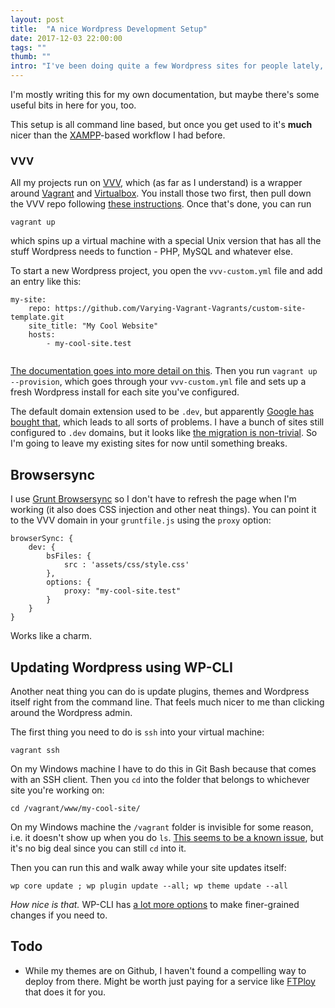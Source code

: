 ```yaml
---
layout: post
title:  "A nice Wordpress Development Setup"
date: 2017-12-03 22:00:00
tags: ""
thumb: ""
intro: "I've been doing quite a few Wordpress sites for people lately, so I spent some time making sure I have a good development setup."
---
```


I'm mostly writing this for my own documentation, but maybe there's some useful bits in here for you, too.

This setup is all command line based, but once you get used to it's **much** nicer than the [XAMPP](https://www.apachefriends.org/index.html)-based workflow I had before.


### VVV

All my projects run on [VVV](https://varyingvagrantvagrants.org/), which (as far as I understand) is a wrapper around [Vagrant]() and [Virtualbox](). You install those two first, then pull down the VVV repo following [these instructions](https://varyingvagrantvagrants.org/docs/en-US/installation/). Once that's done, you can run

```
vagrant up
```

which spins up a virtual machine with a special Unix version that has all the stuff Wordpress needs to function - PHP, MySQL and whatever else.

To start a new Wordpress project, you open the ``vvv-custom.yml`` file and add an entry like this:

```
my-site:
    repo: https://github.com/Varying-Vagrant-Vagrants/custom-site-template.git
    site_title: "My Cool Website"
    hosts:
        - my-cool-site.test
  
```

[The documentation goes into more detail on this](https://varyingvagrantvagrants.org/docs/en-US/adding-a-new-site/). Then you run ``vagrant up --provision``, which goes through your ``vvv-custom.yml`` file and sets up a fresh Wordpress install for each site you've configured. 

The default domain extension used to be ``.dev``, but apparently [Google has bought that](https://github.com/Varying-Vagrant-Vagrants/VVV/issues/583), which leads to all sorts of problems. I have a bunch of sites still configured to ``.dev`` domains, but it looks like [the migration is non-trivial](https://github.com/Varying-Vagrant-Vagrants/VVV/issues/583#issuecomment-332046448). So I'm going to leave my existing sites for now until something breaks.

## Browsersync

I use [Grunt Browsersync](https://browsersync.io/docs/grunt) so I don't have to refresh the page when I'm working (it also does CSS injection and other neat things). You can point it to the VVV domain in your ``gruntfile.js`` using the ``proxy`` option:

```
browserSync: {
    dev: {
        bsFiles: {
            src : 'assets/css/style.css'
        },
        options: {
            proxy: "my-cool-site.test"
        }
    }
}
```

Works like a charm.

## Updating Wordpress using WP-CLI

Another neat thing you can do is update plugins, themes and Wordpress itself right from the command line. That feels much nicer to me than clicking around the Wordpress admin.

The first thing you need to do is ``ssh`` into your virtual machine:

```
vagrant ssh
```

On my Windows machine I have to do this in Git Bash because that comes with an SSH client. Then you ``cd`` into the folder that belongs to whichever site you're working on: 

```
cd /vagrant/www/my-cool-site/
```

On my Windows machine the ``/vagrant`` folder is invisible for some reason, i.e. it doesn't show up when you do ``ls``. [This seems to be a known issue](https://stackoverflow.com/questions/28999137/cannot-see-any-files-or-folders-inside-my-vagrant-root-folder-in-my-vm), but it's no big deal since you can still ``cd`` into it.

Then you can run this and walk away while your site updates itself:

```
wp core update ; wp plugin update --all; wp theme update --all
```

*How nice is that.* WP-CLI has [a lot more options](https://developer.wordpress.org/cli/commands/) to make finer-grained changes if you need to.

## Todo

- While my themes are on Github, I haven't found a compelling way to deploy from there. Might be worth just paying for a service like [FTPloy](https://ftploy.com/) that does it for you.
